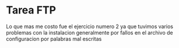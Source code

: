 # Tarea FTP
Lo que mas me costo fue el ejercicio numero 2 ya que tuvimos varios problemas con la instalacion generalmente por fallos en el archivo de configuracion por palabras mal escritas
